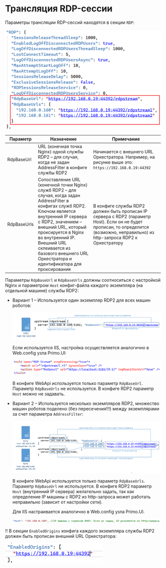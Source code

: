 # Трансляция RDP-сессии  

Параметры трансляции RDP-сессий находятся в секции `RDP`:

![](<../../../.gitbook/assets/broadcast-rdp-session.png>)

| Параметр        | Назначение           | Примечание         | 
| --------------- | -------------------- | ------------------ |
| RdpBaseUrl      | URL (конечная точка Nginx) одной службы RDP2 – для случая, когда не задан AddressFilter в конфиге службы RDP2 | Начинается с внешнего URL Оркестратора. Например, на рисунке выше это: `https://192.168.0.19:44392` |
| RdpBaseUrls     | Сопоставление URL (конечной точки Nginx) служб RDP2 – для случая, когда задан AddressFilter в конфигах служб RDP2. Ключом является внутренний IP сервера с RDP2, значением – внешний URL, который проксируется в Nginx во внутренний IP. Внешний URL склеивается из базового внешнего URL Оркестратора и идентификатора для проксирования | В конфиге службы RDP2 должен быть прописан IP сервера с RDP2 (параметр Host). Если он не будет прописан, то определится (возможно, неправильно) из http-запроса RDP2 к Оркестратору |

Параметры `RdpBaseUrl` и `RdpBaseUrls` должны соотноситься с настройкой Nginx и параметром `Host` конфиг-файла каждого экземпляра (на отдельной машине) службы RDP2:

* Вариант 1 – Используется один экземпляр RDP2 для всех машин роботов:

  ![](<../../../.gitbook/assets/config-nginx-for-1-instance-rdp2.png>)

  Если используется IIS, настройка осуществляется аналогично в Web.config узла Primo.UI:

  ![](<../../../.gitbook/assets/config-iis-for-1-instance-rdp2.png>)

  В конфиге WebApi используется только параметр `RdpBaseUrl`. Параметр `RdpBaseUrls` не используется. В конфиге RDP2 параметр `Host` можно не задавать.

* Вариант 2 – Используется несколько экземпляров RDP2, множество машин роботов поделено (без пересечения!!!) между экземплярами за счет параметра `AddressFilter`:

  ![](<../../../.gitbook/assets/config-for-some-instance-rdp2.png>)

  В конфиге WebApi используется только параметр `RdpBaseUrls`. Параметр `RdpBaseUrl` не используется. В конфиге RDP2 параметр `Host` (внутренний IP сервера) желательно задать, так как определение IP машины с RDP2 из http-запроса может работать неправильно (зависит от настройки сети).

  Для IIS настраивается аналогично в Web.config узла Primo.UI.

  ![](<../../../.gitbook/assets/host-parameter-in-config-rdp2.png>)

 :bangbang: В секции `EnabledOrigins` конфига каждого экземпляра службы RDP2 должен быть прописан внешний URL Оркестратора:

  ![](<../../../.gitbook/assets/enabledorigins-in-config-rdp2.png>)

